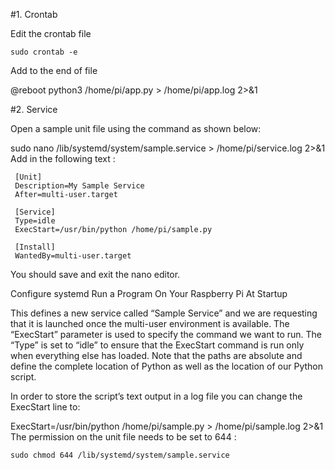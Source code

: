 #1. Crontab

Edit the crontab file

```sudo crontab -e```

Add to the end of file

@reboot python3 /home/pi/app.py  > /home/pi/app.log 2>&1


#2. Service

Open a sample unit file using the command as shown below:

sudo nano /lib/systemd/system/sample.service > /home/pi/service.log 2>&1
Add in the following text :

```
 [Unit]
 Description=My Sample Service
 After=multi-user.target

 [Service]
 Type=idle
 ExecStart=/usr/bin/python /home/pi/sample.py

 [Install]
 WantedBy=multi-user.target
```
You should save and exit the nano editor.

Configure systemd Run a Program On Your Raspberry Pi At Startup

This defines a new service called “Sample Service” and we are requesting that it is launched once the multi-user environment is available. The “ExecStart” parameter is used to specify the command we want to run. The “Type” is set to “idle” to ensure that the ExecStart command is run only when everything else has loaded. Note that the paths are absolute and define the complete location of Python as well as the location of our Python script.

In order to store the script’s text output in a log file you can change the ExecStart line to:

ExecStart=/usr/bin/python /home/pi/sample.py > /home/pi/sample.log 2>&1
The permission on the unit file needs to be set to 644 :

```sudo chmod 644 /lib/systemd/system/sample.service```
